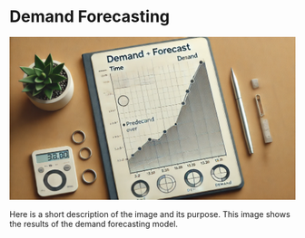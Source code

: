 # Demand Forecasting

![Demand Forecasting](Demand_picture.webp)

Here is a short description of the image and its purpose. This image shows the results of the demand forecasting model.
